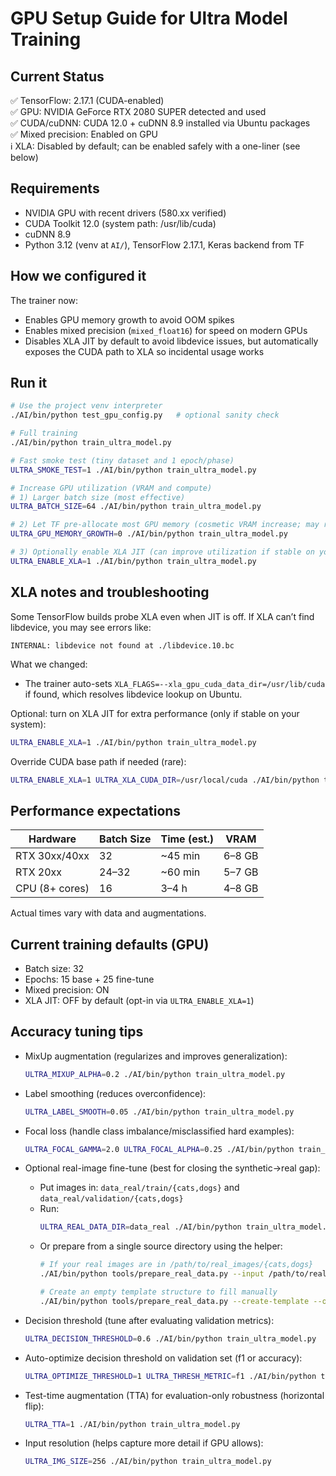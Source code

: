 # GPU Setup Guide for Ultra Model Training

## Current Status
✅ TensorFlow: 2.17.1 (CUDA-enabled)  
✅ GPU: NVIDIA GeForce RTX 2080 SUPER detected and used  
✅ CUDA/cuDNN: CUDA 12.0 + cuDNN 8.9 installed via Ubuntu packages  
✅ Mixed precision: Enabled on GPU  
ℹ️ XLA: Disabled by default; can be enabled safely with a one-liner (see below)

## Requirements
- NVIDIA GPU with recent drivers (580.xx verified)
- CUDA Toolkit 12.0 (system path: /usr/lib/cuda)
- cuDNN 8.9
- Python 3.12 (venv at `AI/`), TensorFlow 2.17.1, Keras backend from TF

## How we configured it
The trainer now:
- Enables GPU memory growth to avoid OOM spikes
- Enables mixed precision (`mixed_float16`) for speed on modern GPUs
- Disables XLA JIT by default to avoid libdevice issues, but automatically exposes the CUDA path to XLA so incidental usage works

## Run it
```bash
# Use the project venv interpreter
./AI/bin/python test_gpu_config.py   # optional sanity check

# Full training
./AI/bin/python train_ultra_model.py

# Fast smoke test (tiny dataset and 1 epoch/phase)
ULTRA_SMOKE_TEST=1 ./AI/bin/python train_ultra_model.py

# Increase GPU utilization (VRAM and compute)
# 1) Larger batch size (most effective)
ULTRA_BATCH_SIZE=64 ./AI/bin/python train_ultra_model.py

# 2) Let TF pre-allocate most GPU memory (cosmetic VRAM increase; may reduce fragmentation)
ULTRA_GPU_MEMORY_GROWTH=0 ./AI/bin/python train_ultra_model.py

# 3) Optionally enable XLA JIT (can improve utilization if stable on your system)
ULTRA_ENABLE_XLA=1 ./AI/bin/python train_ultra_model.py
```

## XLA notes and troubleshooting
Some TensorFlow builds probe XLA even when JIT is off. If XLA can’t find libdevice, you may see errors like:

```
INTERNAL: libdevice not found at ./libdevice.10.bc
```

What we changed:
- The trainer auto-sets `XLA_FLAGS=--xla_gpu_cuda_data_dir=/usr/lib/cuda` if found, which resolves libdevice lookup on Ubuntu.

Optional: turn on XLA JIT for extra performance (only if stable on your system):
```bash
ULTRA_ENABLE_XLA=1 ./AI/bin/python train_ultra_model.py
```

Override CUDA base path if needed (rare):
```bash
ULTRA_ENABLE_XLA=1 ULTRA_XLA_CUDA_DIR=/usr/local/cuda ./AI/bin/python train_ultra_model.py
```

## Performance expectations
| Hardware | Batch Size | Time (est.) | VRAM |
|----------|------------|-------------|------|
| RTX 30xx/40xx | 32 | ~45 min | 6–8 GB |
| RTX 20xx | 24–32 | ~60 min | 5–7 GB |
| CPU (8+ cores) | 16 | 3–4 h | 4–8 GB |

Actual times vary with data and augmentations.

## Current training defaults (GPU)
- Batch size: 32  
- Epochs: 15 base + 25 fine-tune  
- Mixed precision: ON  
- XLA JIT: OFF by default (opt-in via `ULTRA_ENABLE_XLA=1`)

## Accuracy tuning tips

- MixUp augmentation (regularizes and improves generalization):
	```bash
	ULTRA_MIXUP_ALPHA=0.2 ./AI/bin/python train_ultra_model.py
	```

- Label smoothing (reduces overconfidence):
	```bash
	ULTRA_LABEL_SMOOTH=0.05 ./AI/bin/python train_ultra_model.py
	```

- Focal loss (handle class imbalance/misclassified hard examples):
	```bash
	ULTRA_FOCAL_GAMMA=2.0 ULTRA_FOCAL_ALPHA=0.25 ./AI/bin/python train_ultra_model.py
	```

- Optional real-image fine-tune (best for closing the synthetic→real gap):
	- Put images in: `data_real/train/{cats,dogs}` and `data_real/validation/{cats,dogs}`
	- Run:
		```bash
		ULTRA_REAL_DATA_DIR=data_real ./AI/bin/python train_ultra_model.py
		```
	- Or prepare from a single source directory using the helper:
		```bash
		# If your real images are in /path/to/real_images/{cats,dogs}
		./AI/bin/python tools/prepare_real_data.py --input /path/to/real_images --output data_real --val-ratio 0.2

		# Create an empty template structure to fill manually
		./AI/bin/python tools/prepare_real_data.py --create-template --output data_real
		```

- Decision threshold (tune after evaluating validation metrics):
	```bash
	ULTRA_DECISION_THRESHOLD=0.6 ./AI/bin/python train_ultra_model.py
	```

- Auto-optimize decision threshold on validation set (f1 or accuracy):
	```bash
	ULTRA_OPTIMIZE_THRESHOLD=1 ULTRA_THRESH_METRIC=f1 ./AI/bin/python train_ultra_model.py
	```

- Test-time augmentation (TTA) for evaluation-only robustness (horizontal flip):
	```bash
	ULTRA_TTA=1 ./AI/bin/python train_ultra_model.py
	```

- Input resolution (helps capture more detail if GPU allows):
	```bash
	ULTRA_IMG_SIZE=256 ./AI/bin/python train_ultra_model.py
	```